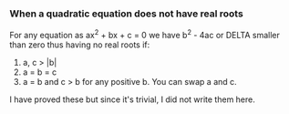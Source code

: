 ### When a quadratic equation does not have real roots
For any equation as ax<sup>2</sup> + bx + c = 0 we have b<sup>2</sup> - 4ac 
or DELTA smaller than zero thus having no real roots if:

 1. a, c > |b|
 2. a = b = c
 3. a = b and c > b for any positive b. You can swap a and c.

I have proved these but since it's trivial, I did not write them here.
